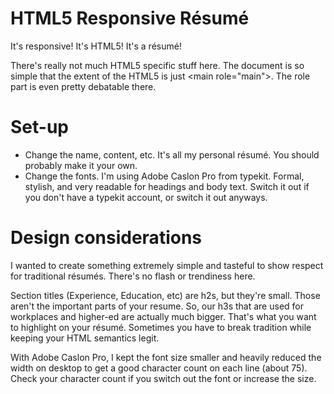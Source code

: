 HTML5 Responsive Résumé
========================

It's responsive! It's HTML5! It's a résumé!

There's really not much HTML5 specific stuff here. The document is so simple that the extent of the HTML5 is just &lt;main role="main"&gt;. The role part is even pretty debatable there.


Set-up
============

- Change the name, content, etc. It's all my personal résumé. You should probably make it your own.
- Change the fonts. I'm using Adobe Caslon Pro from typekit. Formal, stylish, and very readable for headings and body text. Switch it out if you don't have a typekit account, or switch it out anyways.


Design considerations
=====================

I wanted to create something extremely simple and tasteful to show respect for traditional résumés. There's no flash or trendiness here.

Section titles (Experience, Education, etc) are h2s, but they're small. Those aren't the important parts of your resume. So, our h3s that are used for workplaces and higher-ed are actually much bigger. That's what you want to highlight on your résumé. Sometimes you have to break tradition while keeping your HTML semantics legit.

With Adobe Caslon Pro, I kept the font size smaller and heavily reduced the width on desktop to get a good character count on each line (about 75). Check your character count if you switch out the font or increase the size.
